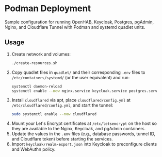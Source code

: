 # Podman Deployment

Sample configuration for running OpenHAB, Keycloak, Postgres, pgAdmin, Nginx, and Cloudflare Tunnel with Podman and systemd quadlet units.

## Usage

1. Create network and volumes:
   ```bash
   ./create-resources.sh
   ```
2. Copy quadlet files in `quadlet/` and their corresponding `.env` files to `/etc/containers/systemd/` (or the user equivalent) and run:
   ```bash
   systemctl daemon-reload
   systemctl enable --now nginx.service keycloak.service postgres.service pgadmin.service
   ```
3. Install `cloudflared` via apt, place `cloudflared/config.yml` at `/etc/cloudflared/config.yml`, and start the tunnel:
   ```bash
   sudo systemctl enable --now cloudflared
   ```
4. Mount your Let's Encrypt certificates at `/etc/letsencrypt` on the host so they are available to the Nginx, Keycloak, and pgAdmin containers.
5. Update the values in the `.env` files (e.g., database passwords, tunnel ID, and Cloudflare token) before starting the services.
6. Import `keycloak/realm-export.json` into Keycloak to preconfigure clients and WebAuthn policy.
